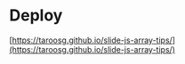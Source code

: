 # Deploy

[https://taroosg.github.io/slide-js-array-tips/](https://taroosg.github.io/slide-js-array-tips/)

